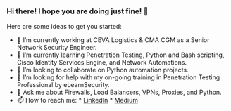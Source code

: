 ### Hi there! I hope you are doing just fine! 👋

Here are some ideas to get you started:

- 🔭 I’m currently working at CEVA Logistics & CMA CGM as a Senior Network Security Engineer.
- 🌱 I’m currently learning Penetration Testing, Python and Bash scripting, Cisco Identity Services Engine, and Network Automations.
- 👯 I’m looking to collaborate on Python automation projects.
- 🤔 I’m looking for help with my on-going training in Penetration Testing Professional by eLearnSecurity.
- 💬 Ask me about Firewalls, Load Balancers, VPNs, Proxies, and Python.
- 📫 How to reach me: 
      * [LinkedIn](https://www.linkedin.com/in/clarence-subia-2a75aa163/)
      * [Medium](https://clarencesubia.medium.com/)
      
